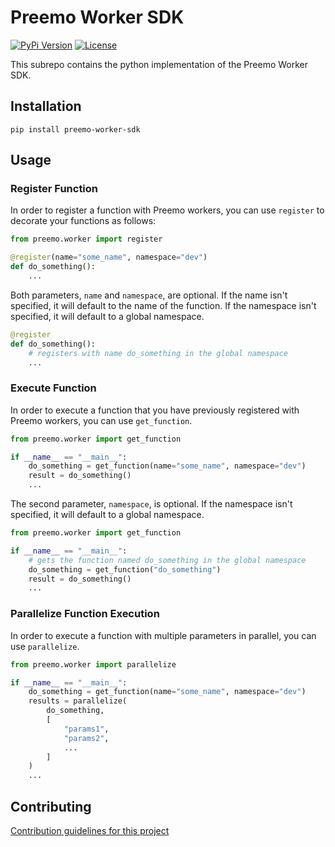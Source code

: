 # Preemo Worker SDK

[![PyPi Version](https://img.shields.io/pypi/v/preemo-worker-sdk)](https://pypi.org/project/preemo-worker-sdk/)
[![License](https://img.shields.io/github/license/Preemo-Inc/worker-sdk)](https://github.com/Preemo-Inc/worker-sdk/blob/master/python/LICENSE)

This subrepo contains the python implementation of the Preemo Worker SDK.

## Installation

```
pip install preemo-worker-sdk
```

## Usage

### Register Function

In order to register a function with Preemo workers, you can use `register` to decorate your functions as follows:

```python
from preemo.worker import register

@register(name="some_name", namespace="dev")
def do_something():
    ...
```

Both parameters, `name` and `namespace`, are optional. If the name isn't specified, it will default to the name of the function. If the namespace isn't specified, it will default to a global namespace.

```python
@register
def do_something():
    # registers with name do_something in the global namespace
    ...
```

### Execute Function

In order to execute a function that you have previously registered with Preemo workers, you can use `get_function`.

```python
from preemo.worker import get_function

if __name__ == "__main__":
    do_something = get_function(name="some_name", namespace="dev")
    result = do_something()
    ...
```

The second parameter, `namespace`, is optional. If the namespace isn't specified, it will default to a global namespace.

```python
from preemo.worker import get_function

if __name__ == "__main__":
    # gets the function named do_something in the global namespace
    do_something = get_function("do_something")
    result = do_something()
    ...
```

### Parallelize Function Execution

In order to execute a function with multiple parameters in parallel, you can use `parallelize`.

```python
from preemo.worker import parallelize

if __name__ == "__main__":
    do_something = get_function(name="some_name", namespace="dev")
    results = parallelize(
        do_something,
        [
            "params1",
            "params2",
            ...
        ]
    )
    ...
```

## Contributing

[Contribution guidelines for this project](CONTRIBUTING.md)
